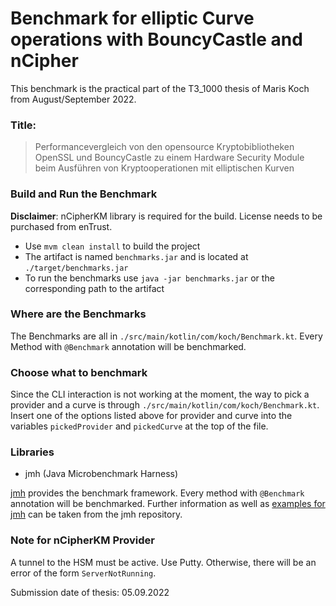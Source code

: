# Benchmark for elliptic Curve operations with BouncyCastle and nCipher

This benchmark is the practical part of the T3_1000 thesis of Maris Koch from August/September 2022.

### Title: 

> Performancevergleich von den opensource Kryptobibliotheken OpenSSL und BouncyCastle zu einem Hardware Security Module
> beim Ausführen von Kryptooperationen mit elliptischen Kurven

### Build and Run the Benchmark

**Disclaimer**: nCipherKM library is required for the build. License needs to be purchased from enTrust.

- Use `mvm clean install` to build the project
- The artifact is named `benchmarks.jar` and is located at `./target/benchmarks.jar`
- To run the benchmarks use `java -jar benchmarks.jar` or the corresponding path to the artifact

### Where are the Benchmarks

The Benchmarks are all in `./src/main/kotlin/com/koch/Benchmark.kt`. Every Method with `@Benchmark` annotation
will be benchmarked.

### Choose what to benchmark

Since the CLI interaction is not working at the moment, the way to pick a provider and a curve is through
`./src/main/kotlin/com/koch/Benchmark.kt`. Insert one of the options listed above for provider and curve into the
variables `pickedProvider` and `pickedCurve` at the top of the file.

### Libraries

- jmh (Java Microbenchmark Harness)

[jmh](https://github.com/openjdk/jmh) provides the benchmark framework. Every method with `@Benchmark` annotation will
be benchmarked. Further information as well
as [examples for jmh](https://github.com/openjdk/jmh/tree/master/jmh-samples/src/main/java/org/openjdk/jmh/samples) can
be taken from the jmh repository.

### Note for nCipherKM Provider

A tunnel to the HSM must be active. Use Putty. Otherwise, there will be an error of the form `ServerNotRunning`.

Submission date of thesis: 05.09.2022
